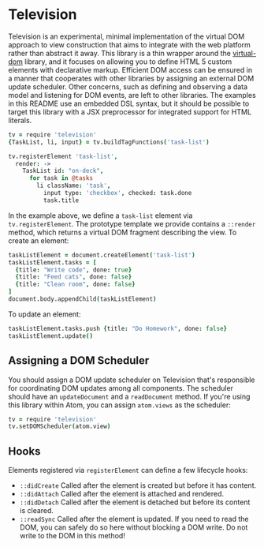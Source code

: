 # Television

Television is an experimental, minimal implementation of the virtual DOM approach to view construction that aims to integrate with the web platform rather than abstract it away. This library is a thin wrapper around the [virtual-dom][virtual-dom] library, and it focuses on allowing you to define HTML 5 custom elements with declarative markup. Efficient DOM access can be ensured in a manner that cooperates with other libraries by assigning an external DOM update scheduler. Other concerns, such as defining and observing a data model and listening for DOM events, are left to other libraries. The examples in this README use an embedded DSL syntax, but it should be possible to target this library with a JSX preprocessor for integrated support for HTML literals.

```coffee
tv = require 'television'
{TaskList, li, input} = tv.buildTagFunctions('task-list')

tv.registerElement 'task-list',
  render: ->
    TaskList id: "on-deck",
      for task in @tasks
        li className: 'task',
          input type: 'checkbox', checked: task.done
          task.title
```

In the example above, we define a `task-list` element via `tv.registerElement`. The prototype template we provide contains a `::render` method, which returns a virtual DOM fragment describing the view. To create an element:

```coffee
taskListElement = document.createElement('task-list')
taskListElement.tasks = [
  {title: "Write code", done: true}
  {title: "Feed cats", done: false}
  {title: "Clean room", done: false}
]
document.body.appendChild(taskListElement)
```

To update an element:

```coffee
taskListElement.tasks.push {title: "Do Homework", done: false}
taskListElement.update()
```

## Assigning a DOM Scheduler

You should assign a DOM update scheduler on Television that's responsible for coordinating DOM updates among all components. The scheduler should have an `updateDocument` and a `readDocument` method. If you're using this library within Atom, you can assign `atom.views` as the scheduler:

```coffee
tv = require 'television'
tv.setDOMScheduler(atom.view)
```

## Hooks

Elements registered via `registerElement` can define a few lifecycle hooks:

* `::didCreate` Called after the element is created but before it has content.
* `::didAttach` Called after the element is attached and rendered.
* `::didDetach` Called after the element is detached but before its content is cleared.
* `::readSync` Called after the element is updated. If you need to read the DOM, you can safely do so here without blocking a DOM write. Do not write to the DOM in this method!

[virtual-dom]: https://github.com/Matt-Esch/virtual-dom
